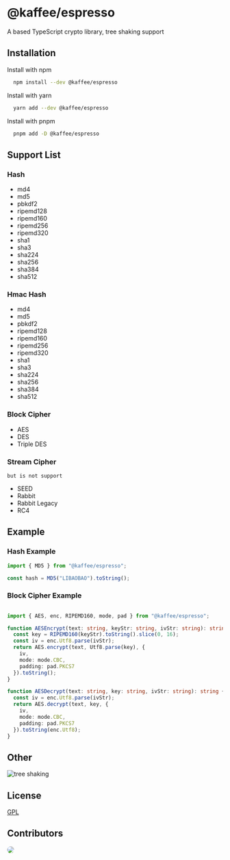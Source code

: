 # @kaffee/espresso

A based TypeScript crypto library, tree shaking support

## Installation

Install with npm

```bash
  npm install --dev @kaffee/espresso
```

Install with yarn

```bash
  yarn add --dev @kaffee/espresso
```

Install with pnpm

```bash
  pnpm add -D @kaffee/espresso
```

## Support List

### Hash

- md4
- md5
- pbkdf2
- ripemd128
- ripemd160
- ripemd256
- ripemd320
- sha1
- sha3
- sha224
- sha256
- sha384
- sha512

### Hmac Hash

- md4
- md5
- pbkdf2
- ripemd128
- ripemd160
- ripemd256
- ripemd320
- sha1
- sha3
- sha224
- sha256
- sha384
- sha512

### Block Cipher

- AES
- DES
- Triple DES

### Stream Cipher

`but is not support`

- SEED
- Rabbit
- Rabbit Legacy
- RC4

## Example

### Hash Example

```javascript
import { MD5 } from "@kaffee/espresso";

const hash = MD5("LIBAOBAO").toString();
```

### Block Cipher Example

```typescript

import { AES, enc, RIPEMD160, mode, pad } from "@kaffee/espresso";

function AESEncrypt(text: string, keyStr: string, ivStr: string): string {
  const key = RIPEMD160(keyStr).toString().slice(0, 16);
  const iv = enc.Utf8.parse(ivStr);
  return AES.encrypt(text, Utf8.parse(key), {
    iv,
    mode: mode.CBC,
    padding: pad.PKCS7
  }).toString();
}

function AESDecrypt(text: string, key: string, ivStr: string): string {
  const iv = enc.Utf8.parse(ivStr);
  return AES.decrypt(text, key, {
    iv,
    mode: mode.CBC,
    padding: pad.PKCS7
  }).toString(enc.Utf8);
}

```

## Other

![tree shaking](https://i.imgur.com/vqZrctP.png)

## License

[GPL](https://choosealicense.com/licenses/gpl-3.0/)

## Contributors

<a href="https://github.com/Muromi-Rikka" >
  <img style="border-radius:200px;" src="https://github.com/Muromi-Rikka.png?size=50">
</a>

